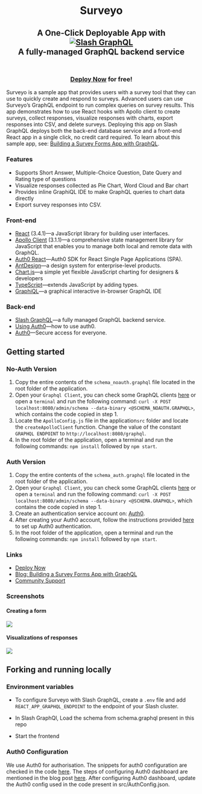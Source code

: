 <div style="padding-top: 5px; padding-bottom: 10px;">
  <h1 align="center">Surveyo</h1>
  <h2 align="center">
    A One-Click Deployable App with<br />
    <a href="https://dgraph.io/slash-graphql" target="_blank">
      <img src="https://dgraph.io/assets/images/slashgraphql-logo.svg" alt="Slash GraphQL" />
    </a><br />
    A fully-managed GraphQL backend service
  </h2>
</div>

<h3 align="center"><a href="https://slash.dgraph.io/_/one-click?app=surveyo" target="_blank">Deploy Now</a> for free!</h3>

Surveyo is a sample app that provides users with a survey tool that they can use to quickly create and respond to surveys. Advanced users can use Surveyo’s GraphQL endpoint to run complex queries on survey results. This app demonstrates how to use React hooks with Apollo client to create surveys, collect responses, visualize responses with charts, export responses into CSV, and delete surveys. Deploying this app on Slash GraphQL deploys both the back-end database service and a front-end React app in a single click, no credit card required. To learn about this sample app, see: [Building a Survey Forms App with GraphQL](https://dgraph.io/blog/post/surveyo-into/).

### Features

- Supports Short Answer, Multiple-Choice Question, Date Query and Rating type of questions
- Visualize responses collected as Pie Chart, Word Cloud and Bar chart
- Provides inline GraphiQL IDE to make GraphQL queries to chart data directly
- Export survey responses into CSV.

### Front-end

- [React](https://reactjs.org/) (3.4.1)—a JavaScript library for building user interfaces.
- [Apollo Client](https://www.npmjs.com/package/apollo-client) (3.1.1)—a comprehensive state management library for JavaScript that enables you to manage both local and remote data with GraphQL.
- [Auth0 React](https://github.com/auth0/auth0-react)—Auth0 SDK for React Single Page Applications (SPA).
- [AntDesign](https://ant.design/)—a design system for enterprise-level products.
- [Chart.js](https://www.chartjs.org/)—a simple yet flexible JavaScript charting for designers & developers
- [TypeScript](https://www.typescriptlang.org/)—extends JavaScript by adding types.
- [GraphiQL](https://github.com/graphql/graphiql)—a graphical interactive in-browser GraphQL IDE

### Back-end

- [Slash GraphQL](https://dgraph.io/slash-graphql)—a fully managed GraphQL backend service.
- [Using Auth0](https://dgraph.io/docs/learn/developer/todo-app-tutorial/todo-auth0-jwt/)—how to use auth0. 
- [Auth0](https://auth0.com/)—Secure access for everyone.

## Getting started

### No-Auth Version

1. Copy the entire contents of the `schema_noauth.graphql` file located in the root folder of the application.
2. Open your `Graphql Client`, you can check some GraphQL clients [here](https://dgraph.io/docs/graphql/quick-start/#testing-your-graphql-api) or open a `terminal` and run the following command: `curl -X POST localhost:8080/admin/schema --data-binary <@SCHEMA_NOAUTH.GRAPHQL>`, which contains the code copied in step 1.
3. Locate the `ApolloConfig.js` file in the application`src` folder and locate the `createApolloClient` function. Change the value of the constant `GRAPHQL ENDPOINT` to `http://localhost:8080/graphql`.
4. In the root folder of the application, open a terminal and run the following commands: `npm install` followed by `npm start`.

### Auth Version

1. Copy the entire contents of the `schema_auth.graphql` file located in the root folder of the application.
2. Open your `Graphql Client`, you can check some GraphQL clients [here](https://dgraph.io/docs/graphql/quick-start/#testing-your-graphql-api) or open a `terminal` and run the following command: `curl -X POST localhost:8080/admin/schema --data-binary <@SCHEMA.GRAPHQL>`, which contains the code copied in step 1.
3. Create an authentication service account on: [Auth0](https://auth0.com/).
4. After creating your Auth0 account, follow the instructions provided [here](https://dgraph.io/docs/learn/developer/todo-app-tutorial/todo-auth0-jwt/) to set up Auth0 authentication. 
5. In the root folder of the application, open a terminal and run the following commands: `npm install` followed by `npm start`.

### Links

<!-- - [Deploy Now](https://slash.dgraph.io/_/one-click?app=surveyo) -->
- [Deploy Now](https://dgraph.io/docs/learn/developer/todo-app-tutorial/todo-deploy/)
- [Blog: Building a Survey Forms App with GraphQL](https://dgraph.io/blog/post/surveyo-into/)
- [Community Support](https://discuss.dgraph.io/)
<!-- - [Demo](https://surveyo.one-click.cloud.dgraph.io/) -->

### Screenshots

#### Creating a form

<img src="public/Create-Form.gif" />

#### Visualizations of responses

<img src="public/Charts.gif" />

## Forking and running locally

### Environment variables

- To configure Surveyo with Slash GraphQL, create a `.env` file and add `REACT_APP_GRAPHQL_ENDPOINT` to the endpoint of your Slash cluster.

- In Slash GraphQl, Load the schema from schema.graphql present in this repo

- Start the frontend

### Auth0 Configuration

We use Auth0 for authorisation. The snippets for auth0 configuration are checked in the code [here](https://github.com/rahulgurnani/surveyo/tree/master/auth0_snippets). The steps of configuring Auth0 dashboard are mentioned in the blog post [here](https://dgraph.io/blog/post/surveyo-into/).
After configuring Auth0 dashboard, update the Auth0 config used in the code present in src/AuthConfig.json.
